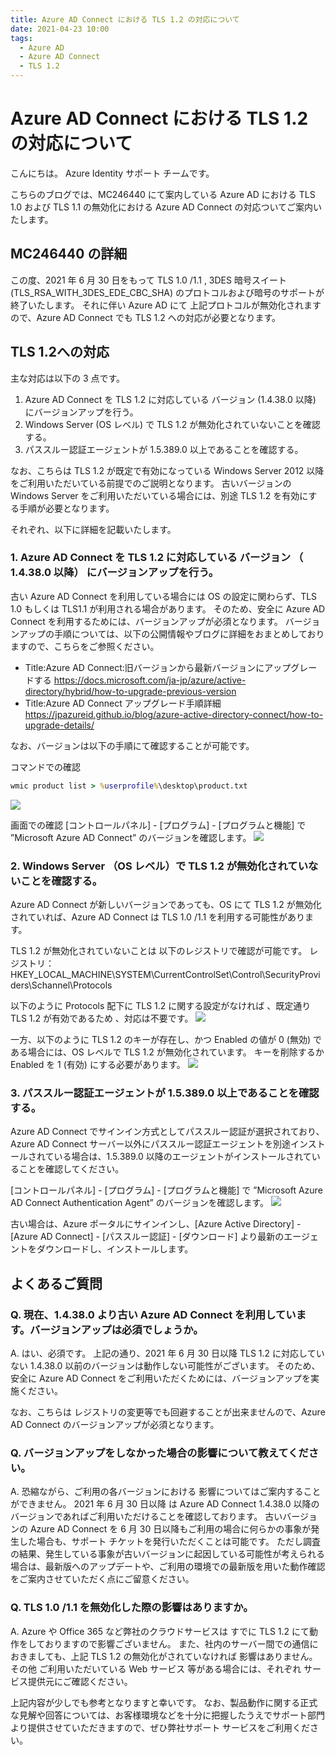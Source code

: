 ```yaml
---
title: Azure AD Connect における TLS 1.2 の対応について
date: 2021-04-23 10:00
tags:
  - Azure AD
  - Azure AD Connect
  - TLS 1.2
---
```


# Azure AD Connect における TLS 1.2 の対応について

こんにちは。 Azure Identity サポート チームです。

こちらのブログでは、MC246440 にて案内している Azure AD における TLS 1.0 および TLS 1.1 の無効化における Azure AD Connect の対応ついてご案内いたします。

## MC246440 の詳細

この度、2021 年 6 月 30 日をもって TLS 1.0 /1.1 , 3DES 暗号スイート (TLS_RSA_WITH_3DES_EDE_CBC_SHA)  のプロトコルおよび暗号のサポートが終了いたします。
それに伴い Azure AD にて 上記プロトコルが無効化されますので、Azure AD Connect でも TLS 1.2 への対応が必要となります。

## TLS 1.2への対応

主な対応は以下の 3 点です。

1. Azure AD Connect を TLS 1.2 に対応している バージョン (1.4.38.0 以降) にバージョンアップを行う。
2. Windows Server (OS レベル) で TLS 1.2 が無効化されていないことを確認する。
3. パススルー認証エージェントが 1.5.389.0 以上であることを確認する。

なお、こちらは TLS 1.2 が既定で有効になっている Windows Server 2012 以降をご利用いただいている前提でのご説明となります。
古いバージョンの Windows Server をご利用いただいている場合には、別途 TLS 1.2 を有効にする手順が必要となります。

それぞれ、以下に詳細を記載いたします。

### 1. Azure AD Connect を TLS 1.2 に対応している バージョン （ 1.4.38.0 以降） にバージョンアップを行う。

古い Azure AD Connect を利用している場合には OS の設定に関わらず、TLS 1.0 もしくは TLS1.1 が利用される場合があります。
そのため、安全に Azure AD Connect を利用するためには、バージョンアップが必須となります。
バージョンアップの手順については、以下の公開情報やブログに詳細をおまとめしておりますので、こちらをご参照ください。

- Title:Azure AD Connect:旧バージョンから最新バージョンにアップグレードする
https://docs.microsoft.com/ja-jp/azure/active-directory/hybrid/how-to-upgrade-previous-version
- Title:Azure AD Connect アップグレード手順詳細
https://jpazureid.github.io/blog/azure-active-directory-connect/how-to-upgrade-details/

なお、バージョンは以下の手順にて確認することが可能です。

コマンドでの確認

```cmd
wmic product list > %userprofile%\desktop\product.txt
```

![](./azure-ad-connect-tls/image01.png)

画面での確認
[コントロールパネル] - [プログラム] - [プログラムと機能] で ”Microsoft Azure AD Connect” のバージョンを確認します。
![](./azure-ad-connect-tls/image02.png)

### 2. Windows Server （OS レベル）で TLS 1.2 が無効化されていないことを確認する。

Azure AD Connect が新しいバージョンであっても、OS にて TLS 1.2 が無効化されていれば、Azure AD Connect は TLS 1.0 /1.1 を利用する可能性があります。

TLS 1.2 が無効化されていないことは 以下のレジストリで確認が可能です。
レジストリ： HKEY_LOCAL_MACHINE\SYSTEM\CurrentControlSet\Control\SecurityProviders\Schannel\Protocols

以下のように Protocols 配下に TLS 1.2 に関する設定がなければ 、既定通り TLS 1.2 が有効であるため 、対応は不要です。
   ![](./azure-ad-connect-tls/image03.png)

一方、以下のように TLS 1.2 のキーが存在し、かつ Enabled の値が 0 (無効) である場合には、OS レベルで TLS 1.2 が無効化されています。
キーを削除するか Enabled を 1 (有効) にする必要があります。
   ![](./azure-ad-connect-tls/image04.png)

### 3. パススルー認証エージェントが 1.5.389.0 以上であることを確認する。

Azure AD Connect でサインイン方式としてパススルー認証が選択されており、Azure AD Connect サーバー以外にパススルー認証エージェントを別途インストールされている場合は、1.5.389.0 以降のエージェントがインストールされていることを確認してください。

[コントロールパネル] - [プログラム] - [プログラムと機能] で ”Microsoft Azure AD Connect Authentication Agent” のバージョンを確認します。
   ![](./azure-ad-connect-tls/image05.png)

古い場合は、Azure ポータルにサインインし、[Azure Active Directory] - [Azure AD Connect] - [パススルー認証] - [ダウンロード] より最新のエージェントをダウンロードし、インストールします。

## よくあるご質問

### Q. 現在、1.4.38.0 より古い Azure AD Connect を利用しています。バージョンアップは必須でしょうか。

A. はい、必須です。
上記の通り、2021 年 6 月 30 日以降 TLS 1.2 に対応していない 1.4.38.0 以前のバージョンは動作しない可能性がございます。
そのため、安全に Azure AD Connect をご利用いただくためには、バージョンアップを実施ください。

なお、こちらは レジストリの変更等でも回避することが出来ませんので、Azure AD Connect のバージョンアップが必須となります。

### Q. バージョンアップをしなかった場合の影響について教えてください。

A. 恐縮ながら、ご利用の各バージョンにおける 影響についてはご案内することができません。
2021 年 6 月 30 日以降 は Azure AD Connect  1.4.38.0 以降のバージョンであればご利用いただけることを確認しております。
古いバージョンの Azure AD Connect を 6 月 30 日以降もご利用の場合に何らかの事象が発生した場合も、サポート チケットを発行いただくことは可能です。
ただし調査の結果、発生している事象が古いバージョンに起因している可能性が考えられる場合は、最新版へのアップデートや、ご利用の環境での最新版を用いた動作確認をご案内させていただく点にご留意ください。

### Q. TLS 1.0 /1.1 を無効化した際の影響はありますか。

A. Azure  や Office 365 など弊社のクラウドサービスは すでに TLS 1.2 にて動作をしておりますので影響ございません。
また、社内のサーバー間での通信におきましても、上記 TLS 1.2 の無効化がされていなければ 影響はありません。
その他 ご利用いただいている Web サービス 等がある場合には、それぞれ サービス提供元にご確認ください。

上記内容が少しでも参考となりますと幸いです。
なお、製品動作に関する正式な見解や回答については、お客様環境などを十分に把握したうえでサポート部門より提供させていただきますので、ぜひ弊社サポート サービスをご利用ください。
